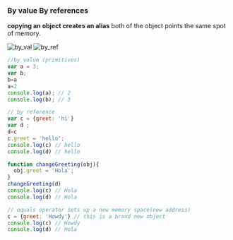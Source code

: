 ### By value By references


**copying an object creates an alias** both of the object points the same spot of memory. 

![by_val](by_val_ref_1)
![by_ref](by_val_ref_2)
```js
//by value (primitives)
var a = 3;
var b;
b=a
a=2
console.log(a); // 2
console.log(b); // 3
```

```js
// by reference
var c = {greet: 'hi'}
var d ;
d=c
c.greet = 'hello';
console.log(c) // hello
console.log(d) // hello

function changeGreeting(obj){
  obj.greet = 'Hola';
}
changeGreeting(d)
console.log(c) // Hola
console.log(d) // Hola

// equals operator sets up a new memory space(new address)
c = {greet: 'Howdy'} // this is a brand new object
console.log(c) // Howdy
console.log(d) // Hola
```